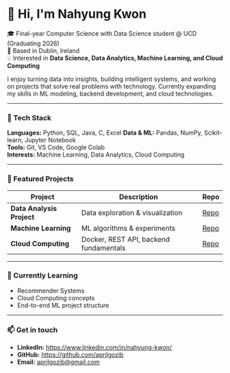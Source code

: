 # 👋 Hi, I'm Nahyung Kwon

🎓 Final-year Computer Science with Data Science student @ UCD (Graduating 2026)  
📍 Based in Dublin, Ireland  
💡 Interested in **Data Science, Data Analytics, Machine Learning, and Cloud Computing**

I enjoy turning data into insights, building intelligent systems, and working on projects that solve real problems with technology. Currently expanding my skills in ML modeling, backend development, and cloud technologies.  

---

### 🚀 Tech Stack
**Languages:** Python, SQL, Java, C, Excel
**Data & ML:** Pandas, NumPy, Scikit-learn, Jupyter Notebook  
**Tools:** Git, VS Code, Google Colab  
**Interests:** Machine Learning, Data Analytics, Cloud Computing

---

### 📌 Featured Projects
| Project | Description | Repo |
|---------|-------------|------|
| **Data Analysis Project** | Data exploration & visualization | [Repo](https://github.com/aprilgozib/data_anlysis_project) |
| **Machine Learning** | ML algorithms & experiments | [Repo](https://github.com/aprilgozib/machine_learning) |
| **Cloud Computing** | Docker, REST API, backend fundamentals | [Repo](https://github.com/aprilgozib/cloud_computing) |

---

### 🌱 Currently Learning
- Recommender Systems  
- Cloud Computing concepts  
- End-to-end ML project structure

---

### 📫 Get in touch
- **LinkedIn:** https://www.linkedin.com/in/nahyung-kwon/
- **GitHub:** https://github.com/aprilgozib
- **Email:** aprilgozib@gmail.com
